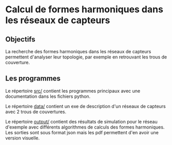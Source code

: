 # Calcul de formes harmoniques dans les réseaux de capteurs

## Objectifs

La recherche des formes harmoniques dans les réseaux de
capteurs permettent d'analyser leur topologie, par exemple
en retrouvant les trous de couverture. 

## Les programmes

Le répertoire [src/](./src/) contient les programmes
principaux avec une documentation dans les fichiers python.

Le répertoire [data/](./data/) contient un exe de
description d'un réseaux de capteurs avec 2 trous de
couvertures.

Le répertoire [output/](./output/) contient des résultats de
simulation pour le réseau d'exemple avec différents
algorithmes de calculs des formes harmoniques. Les sorties
sont sous format json mais les pdf permettent d'en avoir une
version visuelle.
